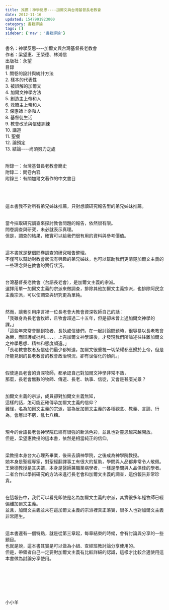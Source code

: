 ```yaml
---
title: 推薦：神學反思----加爾文與台灣基督長老教會
date: 2012-11-16
updated: 1547991923000
category: 書籍評論
tags: []
sidebar: {'nav': '書籍評論'}
---
```


<p>書名：神學反思----加爾文與台灣基督長老教會<br/>作者：梁望惠、王榮德、林鴻信<br/>出版社：永望<br/><!--more-->目錄<br/>1.	問卷的設計與統計方法<br/>2.	樣本的代表性<br/>3.	被誤解的加爾文<br/>4.	加爾文神學方法<br/>5.	創造主上帝和人<br/>6.	救贖主上帝和人<br/>7.	保惠師上帝和人<br/>8.	基督徒生活<br/>9.	教會改革與信徒訓練<br/>10.	講道<br/>11.	聖餐<br/>12.	論預定<br/>13.	結論----尚須努力之處<br/><br/><br/>附錄一：台灣基督長老教會簡史<br/>附錄二：問卷內容<br/>附錄三：有關加爾文著作的中文書目<br/><br/><br/><br/><br/>這本書我不對所有弟兄姊妹推薦，只對想讀研究報告型的弟兄姊妹推薦。<br/><br/><br/>當今採取研究調查來探討教會問題的報告，依然很有限。<br/>問卷調查與研究，未必就表示真理。<br/>但是，調查的結果，確實可以給我們很有用的資料與參考價值。<br/><br/><br/>這本書就是整個問卷調查的研究報告整理。<br/>不僅可以幫助對教會狀況有興趣的弟兄姊妹，也可以幫助我們更清楚加爾文主義的一些理念與在教會的實行狀況。<br/><br/><br/>台灣基督長老教會（台語長老會），是加爾文主義的宗派。<br/>選擇用單一加爾文主義的宗派來做調查，排除其他加爾文主義宗派，也排除阿民念主義宗派，可以使調查與研究更為單純。<br/><br/><br/>然而，讓我引用序言裡一位長老會大教會資深牧師自己的話：<br/>「我雖身為長老會牧師，且牧會超過二十五年，但是卻未曾上過加爾文神學的課。」<br/>「這些年來常會聽到牧者、長執或信徒們，在一起討論問題時，很容易以長老教會為榮，而辯護或批判、、、、。上完加爾文神學課後，才發現我們所論述往往離加爾文之神學思想、精神和態度頗遠。」<br/>「長老教會牧者及信徒們最少都知道，加爾文很重視一切榮耀都應歸於上帝，但是所能見到的長老教會的教會政治現況，卻有世俗化的傾向。」<br/><br/><br/>假使連長老會的資深牧師，都承認自己對加爾文神學非常不熟，<br/>那麼，長老會無數的牧師、傳道、長老、執事、信徒，又會是甚麼光景？<br/><br/><br/>加爾文主義的宗派，成員卻對加爾文主義無知，<br/>這樣的話，怎可能正確傳承加爾文主義的信仰？<br/>難怪，名為加爾文主義的宗派，實為反加爾文主義的各種觀念、教義、言論、行為，會層出不窮，亂七八糟。<br/><br/><br/>現今的台語長老會神學院已經有很強的新派色彩，並且也對靈恩越來越開放。<br/>但是，梁望惠教授的這本書，依然是相當純正的信仰。<br/><br/><br/>梁教授本身台大心理系畢業，後來去讀神學院，之後成為神學院教授。<br/>她本身是聖經專家，對聖經翻譯事工有很大的幫助，學問與人品都非常令人敬佩。<br/>王榮德教授是其夫婿，本身是醫師兼職業病學者，一樣是學問與人品俱佳的學者。<br/>二者合作以學術研究的方法來進行長老會和加爾文主義的調查，這份報告非常珍貴。<br/><br/><br/>在這報告中，我們可以看見即使是名為加爾文主義的宗派，其實很多年輕牧師已經偏離加爾文主義。<br/>並且，加爾文主義並未在這加爾文主義的宗派裡真正落實，很多人也對加爾文主義非常陌生。<br/><br/><br/>這本書還有一個特點，就是從第三章起，每章結束的時候，會有討論與分享的一些題目。<br/>也就是說，這本書其實是可以做為小組、查經班教討論分享使用的。<br/>但是，帶領者自己一定要對加爾文主義有比較詳細的認識，這樣才比較合適使用這本書做為討論分享使用。<br/><br/><br/><br/><br/><br/><br/><br/>小小羊<br/><br/><br/><br/><br/><br/>
</p>